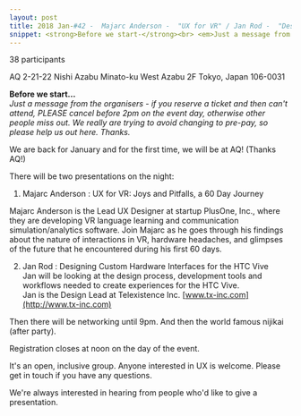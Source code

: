 ```yaml
---
layout: post
title: 2018 Jan-#42 -  Majarc Anderson -  "UX for VR" / Jan Rod -  "Designing Custom Hardware for the VIVE"
snippet: <strong>Before we start-</strong><br> <em>Just a message from the organisers - if you reserve a -
---
```

38 participants

AQ 2-21-22 Nishi Azabu Minato-ku West Azabu 2F Tokyo, Japan 106-0031

<strong>Before we start...</strong><br>
<em>Just a message from the organisers - if you reserve a ticket and then can't attend, PLEASE cancel before 2pm on the event day, otherwise other people miss out. We really are trying to avoid changing to pre-pay, so please help us out here. Thanks.</em> 

We are back for January and for the first time, we will be at AQ! (Thanks AQ!)

There will be two presentations on the night:

1) Majarc Anderson : UX for VR: Joys and Pitfalls, a 60 Day Journey

Majarc Anderson is the Lead UX Designer at startup PlusOne, Inc., where they are developing VR language learning and communication simulation/analytics software. Join Majarc as he goes through his findings about the nature of interactions in VR, hardware headaches, and glimpses of the future that he encountered during his first 60 days.

2) Jan Rod : Designing Custom Hardware Interfaces for the HTC Vive <br>
Jan will be looking at the design process, development tools and workflows needed to create experiences for the HTC Vive.<br>
Jan is the Design Lead at Telexistence Inc. [www.tx-inc.com](http://www.tx-inc.com)

Then there will be networking until 9pm. And then the world famous nijikai (after party).

Registration closes at noon on the day of the event.

It's an open, inclusive group. Anyone interested in UX is welcome. Please get in touch if you have any questions.

We're always interested in hearing from people who'd like to give a presentation.

